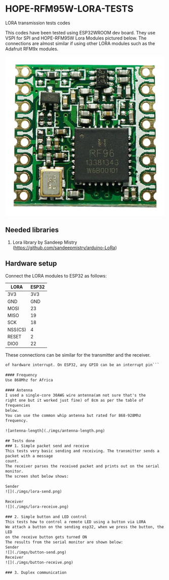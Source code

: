 # HOPE-RFM95W-LORA-TESTS
LORA transmission tests codes 

This codes have been tested using ESP32WROOM dev board. They use VSPI for SPI and HOPE-RFM95W Lora
Modules pictured below. 
The connections are almost similar if using other LORA modules such as the Adafruit RFM9x modules.

![HOPERF-LORA-MODULE](./imgs/hoperf-lora.jpg)

## Needed libraries
1. Lora library by Sandeep Mistry (https://github.com/sandeepmistry/arduino-LoRa)

## Hardware setup
Connect the LORA modules to ESP32 as follows:


|LORA|ESP32|
|---|---|
|3V3|3V3|
|GND|GND|
|MOSI|23|
|MISO|19|
|SCK|18|
|NSS(CS)|4|
|RESET|2|
|DIO0|22|

These connections can be similar for the transmitter and the receiver.   
```Note: NSS(CS) can be choosen to be any pin. The DIO0 pin is the IRQ pin that MUST be capable 
of hardware interrupt. On ESP32, any GPIO can be an interrupt pin```

#### Frequency 
Use 868Mhz for Africa

#### Antenna
I used a single-core 30AWG wire antenna(am not sure that's the 
right one but it worked just fine) of 8cm as per the table of frequencies 
below.  
You can use the common whip antenna but rated for 868-928Mhz frequency.

![antenna-length](./imgs/antenna-length.png)

## Tests done 
### 1. Simple packet send and receive
This tests very basic sending and receiving. The transmitter sends a packet with a message
count. 
The receiver parses the received packet and prints out on the serial monitor.
The screen shot below shows:

Sender
![](./imgs/lora-send.png)

Receiver
![](./imgs/lora-receive.png)

### 2. Simple button and LED control
This tests how to control a remote LED using a button via LORA
We attach a button on the sending esp32, when we press the button, the LED
on the receive button gets turned ON
The results from the serial monitor are shown below:
Sender
![](./imgs/button-send.png)
Receiver
![](./imgs/button-receive.png)

### 3. Duplex communication




